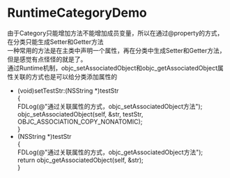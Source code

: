# RuntimeCategoryDemo
由于Category只能增加方法不能增加成员变量，所以在通过@property的方式，在分类只能生成Setter和Getter方法  
一种常用的方法是在主类中声明一个属性，再在分类中生成Setter和Getter方法，但是感觉有点怪怪的就是了。  
通过Runtime机制，objc_setAssociatedObject和objc_getAssociatedObject属性关联的方式也是可以给分类添加属性的   

- (void)setTestStr:(NSString *)testStr  
{  
    FDLog(@"通过关联属性的方式，objc_setAssociatedObject方法");  
    objc_setAssociatedObject(self, &str, testStr, OBJC_ASSOCIATION_COPY_NONATOMIC);  
}  
- (NSString *)testStr  
{  
    FDLog(@"通过关联属性的方式，objc_getAssociatedObject方法");  
    return objc_getAssociatedObject(self, &str);  
}
